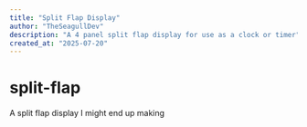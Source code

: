 ```yaml
---
title: "Split Flap Display"
author: "TheSeagullDev"
description: "A 4 panel split flap display for use as a clock or timer"
created_at: "2025-07-20"
---
```


# split-flap
A split flap display I might end up making
